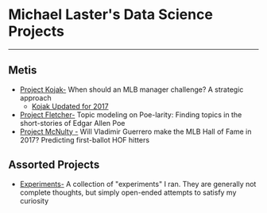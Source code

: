 # Michael Laster's Data Science Projects 
___
## Metis 

* [Project Kojak-](Kojak)  When should an MLB manager challenge? A strategic approach
  * [Kojak Updated for 2017](Kojak-Updated2017) 
* [Project Fletcher-](Fletcher) Topic modeling on Poe-larity: Finding topics in the short-stories of Edgar Allen Poe 
* [Project McNulty -](McNulty) Will Vladimir Guerrero make the MLB Hall of Fame in 2017? Predicting first-ballot HOF hitters

## Assorted Projects

* [Experiments-](experiments) A collection of "experiments" I ran. They are generally not complete thoughts, but simply open-ended attempts to satisfy my curiosity
